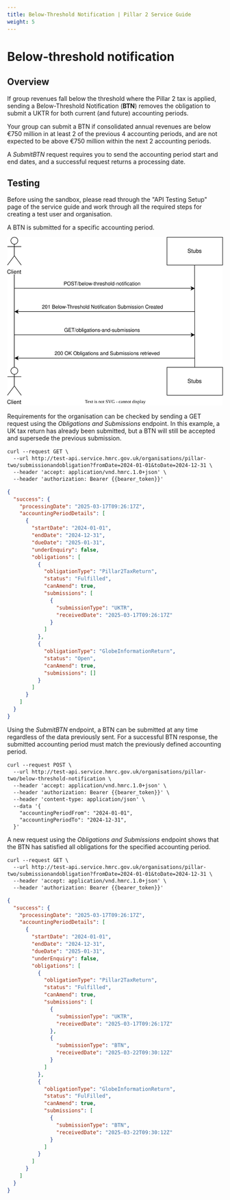 ```yaml
---
title: Below-Threshold Notification | Pillar 2 Service Guide
weight: 5
---
```


# Below-threshold notification

## Overview

If group revenues fall below the threshold where the Pillar 2 tax is applied, sending a Below-Threshold Notification (**BTN**) removes the obligation to submit a UKTR for both current (and future) accounting periods. 

Your group can submit a BTN if consolidated annual revenues are below €750 million in at least 2 of the previous 4 accounting periods, and are not expected to be above €750 million within the next 2 accounting periods.

A *SubmitBTN* request requires you to send the accounting period start and end dates, and a successful request returns a processing date. 

## Testing

Before using the sandbox, please read through the "API Testing Setup" page of the service guide and work through all the required steps for creating a test user and organisation. 

A BTN is submitted for a specific accounting period.

<a href="figures/below-threshold-notification.svg" target="blank"><img src="figures/below-threshold-notification.svg" alt="Sequence diagram showing REST calls for testing Below-Threshold Notification" style="width:520px;" /></a>

Requirements for the organisation can be checked by sending a GET request using the *Obligations and Submissions* endpoint. In this example, a UK tax return has already been submitted, but a BTN will still be accepted and supersede the previous submission.

```shell
curl --request GET \
  --url http://test-api.service.hmrc.gov.uk/organisations/pillar-two/submissionandobligation?fromDate=2024-01-01&toDate=2024-12-31 \
  --header 'accept: application/vnd.hmrc.1.0+json' \
  --header 'authorization: Bearer {{bearer_token}}' 
```

```json
{
  "success": {
    "processingDate": "2025-03-17T09:26:17Z",
    "accountingPeriodDetails": [
      {
        "startDate": "2024-01-01",
        "endDate": "2024-12-31",
        "dueDate": "2025-01-31",
        "underEnquiry": false,
        "obligations": [
          {
            "obligationType": "Pillar2TaxReturn",
            "status": "Fulfilled",
            "canAmend": true,
            "submissions": [
              {
                "submissionType": "UKTR",
                "receivedDate": "2025-03-17T09:26:17Z"
              }
            ]
          },
          {
            "obligationType": "GlobeInformationReturn",
            "status": "Open",
            "canAmend": true,
            "submissions": []
          }
        ]
      }
    ]
  }
}
```

Using the *SubmitBTN* endpoint, a BTN can be submitted at any time regardless of the data previously sent. For a successful BTN response, the submitted accounting period must match the previously defined accounting period.

```shell
curl --request POST \
  --url http://test-api.service.hmrc.gov.uk/organisations/pillar-two/below-threshold-notification \
  --header 'accept: application/vnd.hmrc.1.0+json' \
  --header 'authorization: Bearer {{bearer_token}}' \
  --header 'content-type: application/json' \
  --data '{
    "accountingPeriodFrom": "2024-01-01",
    "accountingPeriodTo": "2024-12-31",
  }'
```


A new request using the *Obligations and Submissions* endpoint shows that the BTN has satisfied all obligations for the specified accounting period. 

```shell
curl --request GET \
  --url http://test-api.service.hmrc.gov.uk/organisations/pillar-two/submissionandobligation?fromDate=2024-01-01&toDate=2024-12-31 \
  --header 'accept: application/vnd.hmrc.1.0+json' \
  --header 'authorization: Bearer {{bearer_token}}' 
```

```json
{
  "success": {
    "processingDate": "2025-03-17T09:26:17Z",
    "accountingPeriodDetails": [
      {
        "startDate": "2024-01-01",
        "endDate": "2024-12-31",
        "dueDate": "2025-01-31",
        "underEnquiry": false,
        "obligations": [
          {
            "obligationType": "Pillar2TaxReturn",
            "status": "Fulfilled",
            "canAmend": true,
            "submissions": [
              {
                "submissionType": "UKTR",
                "receivedDate": "2025-03-17T09:26:17Z"
              },
              {
                "submissionType": "BTN",
                "receivedDate": "2025-03-22T09:30:12Z"
              }
            ]
          },
          {
            "obligationType": "GlobeInformationReturn",
            "status": "FulFilled",
            "canAmend": true,
            "submissions": [
              {
                "submissionType": "BTN",
                "receivedDate": "2025-03-22T09:30:12Z"
              }
            ]
          }
        ]
      }
    ]
  }
}
```

